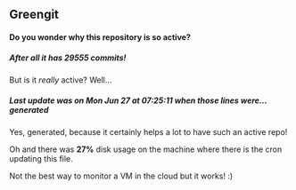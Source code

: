 ## Greengit

#### Do you wonder why this repository is so active?

##### After all it has 29555 commits!

But is it *really* active? Well...

##### Last update was on Mon Jun 27 at 07:25:11 when those lines were... generated

Yes, generated, because it certainly helps a lot to have such an active repo!

Oh and there was **27%** disk usage on the machine
where there is the cron updating this file.

Not the best way to monitor a VM in the cloud but it works! :)
